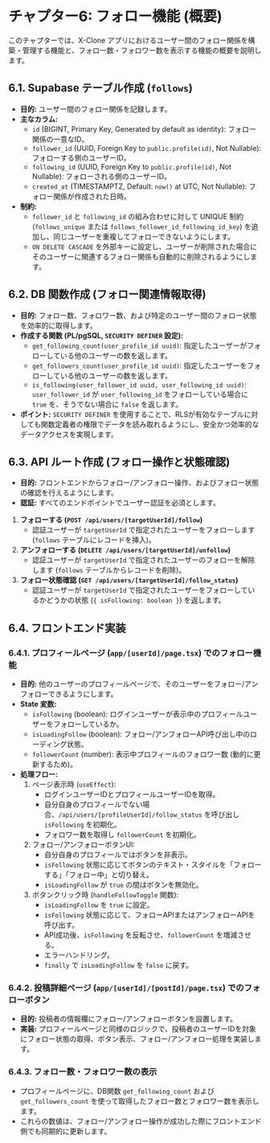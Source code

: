 # チャプター6: フォロー機能 (概要)

このチャプターでは、X-Clone アプリにおけるユーザー間のフォロー関係を構築・管理する機能と、フォロー数・フォロワー数を表示する機能の概要を説明します。

## 6.1. Supabase テーブル作成 (`follows`)

- **目的:** ユーザー間のフォロー関係を記録します。
- **主なカラム:**
  - `id` (BIGINT, Primary Key, Generated by default as identity): フォロー関係の一意なID。
  - `follower_id` (UUID, Foreign Key to `public.profile(id)`, Not Nullable): フォローする側のユーザーID。
  - `following_id` (UUID, Foreign Key to `public.profile(id)`, Not Nullable): フォローされる側のユーザーID。
  - `created_at` (TIMESTAMPTZ, Default: `now()` at UTC, Not Nullable): フォロー関係が作成された日時。
- **制約:**
  - `follower_id` と `following_id` の組み合わせに対して UNIQUE 制約 (`follows_unique` または `follows_follower_id_following_id_key`) を追加し、同じユーザーを重複してフォローできないようにします。
  - `ON DELETE CASCADE` を外部キーに設定し、ユーザーが削除された場合にそのユーザーに関連するフォロー関係も自動的に削除されるようにします。

## 6.2. DB 関数作成 (フォロー関連情報取得)

- **目的:** フォロー数、フォロワー数、および特定のユーザー間のフォロー状態を効率的に取得します。
- **作成する関数 (PL/pgSQL, `SECURITY DEFINER` 設定):**
  - `get_following_count(user_profile_id uuid)`: 指定したユーザーがフォローしている他のユーザーの数を返します。
  - `get_followers_count(user_profile_id uuid)`: 指定したユーザーをフォローしている他のユーザーの数を返します。
  - `is_following(user_follower_id uuid, user_following_id uuid)`: `user_follower_id` が `user_following_id` をフォローしている場合に `true` を、そうでない場合に `false` を返します。
- **ポイント:** `SECURITY DEFINER` を使用することで、RLSが有効なテーブルに対しても関数定義者の権限でデータを読み取れるようにし、安全かつ効率的なデータアクセスを実現します。

## 6.3. API ルート作成 (フォロー操作と状態確認)

- **目的:** フロントエンドからフォロー/アンフォロー操作、およびフォロー状態の確認を行えるようにします。
- **認証:** すべてのエンドポイントでユーザー認証を必須とします。

1.  **フォローする (`POST /api/users/[targetUserId]/follow`)**
    - 認証ユーザーが `targetUserId` で指定されたユーザーをフォローします (`follows` テーブルにレコードを挿入)。
2.  **アンフォローする (`DELETE /api/users/[targetUserId]/unfollow`)**
    - 認証ユーザーが `targetUserId` で指定されたユーザーのフォローを解除します (`follows` テーブルからレコードを削除)。
3.  **フォロー状態確認 (`GET /api/users/[targetUserId]/follow_status`)**
    - 認証ユーザーが `targetUserId` で指定されたユーザーをフォローしているかどうかの状態 (`{ isFollowing: boolean }`) を返します。

## 6.4. フロントエンド実装

### 6.4.1. プロフィールページ (`app/[userId]/page.tsx`) でのフォロー機能

- **目的:** 他のユーザーのプロフィールページで、そのユーザーをフォロー/アンフォローできるようにします。
- **State 変数:**
  - `isFollowing` (boolean): ログインユーザーが表示中のプロフィールユーザーをフォローしているか。
  - `isLoadingFollow` (boolean): フォロー/アンフォローAPI呼び出し中のローディング状態。
  - `followerCount` (number): 表示中プロフィールのフォロワー数 (動的に更新するため)。
- **処理フロー:**
  1.  ページ表示時 (`useEffect`):
      - ログインユーザーIDとプロフィールユーザーIDを取得。
      - 自分自身のプロフィールでない場合、`/api/users/[profileUserId]/follow_status` を呼び出し `isFollowing` を初期化。
      - フォロワー数を取得し `followerCount` を初期化。
  2.  フォロー/アンフォローボタンUI:
      - 自分自身のプロフィールではボタンを非表示。
      - `isFollowing` 状態に応じてボタンのテキスト・スタイルを「フォローする」「フォロー中」と切り替え。
      - `isLoadingFollow` が `true` の間はボタンを無効化。
  3.  ボタンクリック時 (`handleFollowToggle` 関数):
      - `isLoadingFollow` を `true` に設定。
      - `isFollowing` 状態に応じて、フォローAPIまたはアンフォローAPIを呼び出す。
      - API成功後、`isFollowing` を反転させ、`followerCount` を増減させる。
      - エラーハンドリング。
      - `finally` で `isLoadingFollow` を `false` に戻す。

### 6.4.2. 投稿詳細ページ (`app/[userId]/[postId]/page.tsx`) でのフォローボタン

- **目的:** 投稿者の情報欄にフォロー/アンフォローボタンを設置します。
- **実装:** プロフィールページと同様のロジックで、投稿者のユーザーIDを対象にフォロー状態の取得、ボタン表示、フォロー/アンフォロー処理を実装します。

### 6.4.3. フォロー数・フォロワー数の表示

- プロフィールページに、DB関数 `get_following_count` および `get_followers_count` を使って取得したフォロー数とフォロワー数を表示します。
- これらの数値は、フォロー/アンフォロー操作が成功した際にフロントエンド側でも同期的に更新します。
